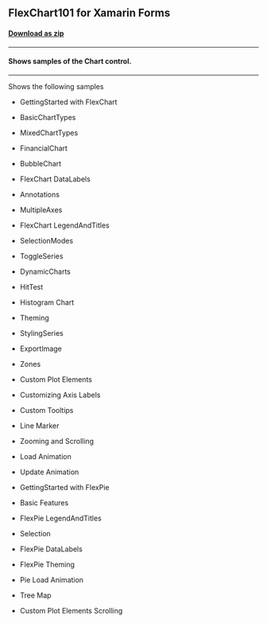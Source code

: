 ## FlexChart101 for Xamarin Forms
#### [Download as zip](https://downgit.github.io/#/home?url=https://github.com/GrapeCity/ComponentOne-Xamarin-Samples/tree/master/iOS/FlexChart101)
____
#### Shows samples of the Chart control.
____
Shows the following samples


* GettingStarted with FlexChart
	

* BasicChartTypes
* MixedChartTypes
* FinancialChart
* BubbleChart
* FlexChart DataLabels
* Annotations
* MultipleAxes
* FlexChart LegendAndTitles


* SelectionModes
* ToggleSeries
* DynamicCharts
* HitTest


* Histogram Chart


* Theming
* StylingSeries
* ExportImage
* Zones
* Custom Plot Elements
* Customizing Axis Labels
* Custom Tooltips


* Line Marker
	

* Zooming and Scrolling


* Load Animation
	

* Update Animation
	

* GettingStarted with FlexPie
* Basic Features
* FlexPie LegendAndTitles
* Selection
* FlexPie DataLabels


* FlexPie Theming
	

* Pie Load Animation
* Tree Map
* Custom Plot Elements Scrolling

